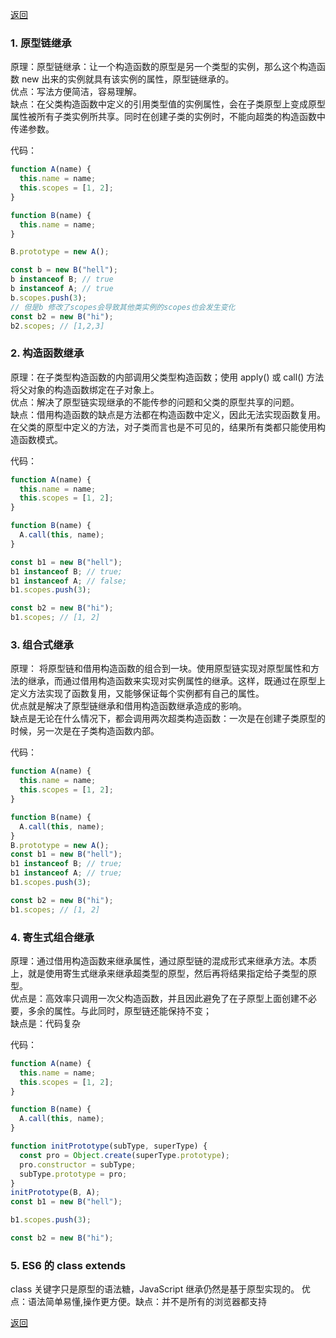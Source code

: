 [返回](./js.md)

### 1. 原型链继承

原理：原型链继承：让一个构造函数的原型是另一个类型的实例，那么这个构造函数 new 出来的实例就具有该实例的属性，原型链继承的。\
优点：写法方便简洁，容易理解。\
缺点：在父类构造函数中定义的引用类型值的实例属性，会在子类原型上变成原型属性被所有子类实例所共享。同时在创建子类的实例时，不能向超类的构造函数中传递参数。

代码：

```javascript
function A(name) {
  this.name = name;
  this.scopes = [1, 2];
}

function B(name) {
  this.name = name;
}

B.prototype = new A();

const b = new B("hell");
b instanceof B; // true
b instanceof A; // true
b.scopes.push(3);
// 但是b 修改了scopes会导致其他类实例的scopes也会发生变化
const b2 = new B("hi");
b2.scopes; // [1,2,3]
```

### 2. 构造函数继承

原理：在子类型构造函数的内部调用父类型构造函数；使用 apply() 或 call() 方法将父对象的构造函数绑定在子对象上。\
优点：解决了原型链实现继承的不能传参的问题和父类的原型共享的问题。\
缺点：借用构造函数的缺点是方法都在构造函数中定义，因此无法实现函数复用。在父类的原型中定义的方法，对子类而言也是不可见的，结果所有类都只能使用构造函数模式。

代码：

```javascript
function A(name) {
  this.name = name;
  this.scopes = [1, 2];
}

function B(name) {
  A.call(this, name);
}

const b1 = new B("hell");
b1 instanceof B; // true;
b1 instanceof A; // false;
b1.scopes.push(3);

const b2 = new B("hi");
b1.scopes; // [1, 2]
```

### 3. 组合式继承

原理： 将原型链和借用构造函数的组合到一块。使用原型链实现对原型属性和方法的继承，而通过借用构造函数来实现对实例属性的继承。这样，既通过在原型上定义方法实现了函数复用，又能够保证每个实例都有自己的属性。\
优点就是解决了原型链继承和借用构造函数继承造成的影响。\
缺点是无论在什么情况下，都会调用两次超类构造函数：一次是在创建子类原型的时候，另一次是在子类构造函数内部。

代码：

```javascript
function A(name) {
  this.name = name;
  this.scopes = [1, 2];
}

function B(name) {
  A.call(this, name);
}
B.prototype = new A();
const b1 = new B("hell");
b1 instanceof B; // true;
b1 instanceof A; // true;
b1.scopes.push(3);

const b2 = new B("hi");
b1.scopes; // [1, 2]
```

### 4. 寄生式组合继承

原理：通过借用构造函数来继承属性，通过原型链的混成形式来继承方法。本质上，就是使用寄生式继承来继承超类型的原型，然后再将结果指定给子类型的原型。\
优点是：高效率只调用一次父构造函数，并且因此避免了在子原型上面创建不必要，多余的属性。与此同时，原型链还能保持不变；\
缺点是：代码复杂

代码：

```javascript
function A(name) {
  this.name = name;
  this.scopes = [1, 2];
}

function B(name) {
  A.call(this, name);
}

function initPrototype(subType, superType) {
  const pro = Object.create(superType.prototype);
  pro.constructor = subType;
  subType.prototype = pro;
}
initPrototype(B, A);
const b1 = new B("hell");

b1.scopes.push(3);

const b2 = new B("hi");
```

### 5. ES6 的 class extends

class 关键字只是原型的语法糖，JavaScript 继承仍然是基于原型实现的。 优点：语法简单易懂,操作更方便。缺点：并不是所有的浏览器都支持

[返回](./js.md)
